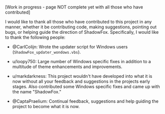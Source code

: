 [Work in progress - page NOT complete yet with all those who have contributed]

I would like to thank all those who have contributed to this project in any manner, whether it be contributing code, making suggestions, pointing out bugs, or helping guide the direction of ShadowFox. Specifically, I would like to thank the following people:

- @CarlColijn: Wrote the updater script for Windows users (`ShadowFox_updater_wondows.vbs`).

- u/loopy750: Large number of Windows specific fixes in addition to a multitude of theme enhancements and improvements.

- u/markdarkness: This project wouldn't have developed into what it is now without all your feedback and suggestions in the projects early stages.  Also contributed some Windows specific fixes and came up with the name "ShadowFox."

- @CaptaPraelium: Continual feedback, suggestions and help guiding the project to become what it is now.  
